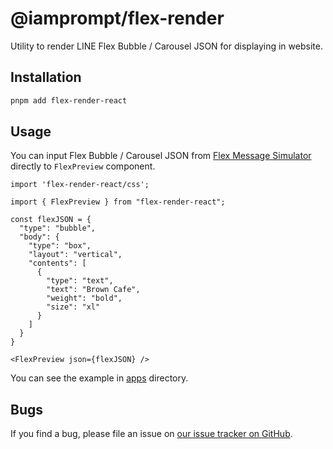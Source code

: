# @iamprompt/flex-render

Utility to render LINE Flex Bubble / Carousel JSON for displaying in website.

## Installation

```bash
pnpm add flex-render-react
```

## Usage

You can input Flex Bubble / Carousel JSON from [Flex Message Simulator](https://developers.line.biz/flex-simulator) directly to `FlexPreview` component.

```tsx
import 'flex-render-react/css';

import { FlexPreview } from "flex-render-react";

const flexJSON = {
  "type": "bubble",
  "body": {
    "type": "box",
    "layout": "vertical",
    "contents": [
      {
        "type": "text",
        "text": "Brown Cafe",
        "weight": "bold",
        "size": "xl"
      }
    ]
  }
}

<FlexPreview json={flexJSON} />
```

You can see the example in [apps](../../apps/) directory.

## Bugs

If you find a bug, please file an issue on [our issue tracker on GitHub](https://github.com/iamprompt/flex-render/issues).